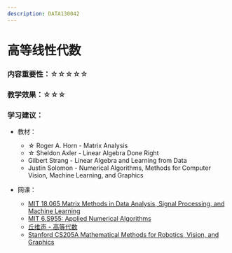 ```yaml
---
description: DATA130042
---
```


# 高等线性代数

### 内容重要性：☆☆☆☆☆

### 教学效果：☆☆☆

### 学习建议：

* 教材：
  * ☆ Roger A. Horn - Matrix Analysis
  * ☆ Sheldon Axler - Linear Algebra Done Right
  * Gilbert Strang - Linear Algebra and Learning from Data
  * Justin Solomon - Numerical Algorithms, Methods for Computer Vision, Machine Learning, and Graphics
*   网课：

    * [MIT 18.065 Matrix Methods in Data Analysis, Signal Processing, and Machine Learning](https://www.bilibili.com/video/BV1b4411j7V3)
    * [MIT 6.S955: Applied Numerical Algorithms](https://www.youtube.com/playlist?list=PLQ3UicqQtfNv\_Io\_NT1b0Nzr9YDqpK3Lb)
    * [丘维声 - 高等代数](https://www.bilibili.com/video/BV1jR4y1M78W)
    * [Stanford CS205A Mathematical Methods for Robotics, Vision, and Graphics](https://www.bilibili.com/video/BV19J411t7Gh)

